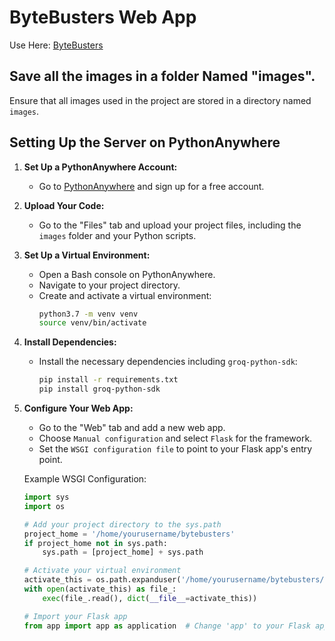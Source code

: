 # ByteBusters Web App

Use Here: [ByteBusters](https://aditya-138-12.github.io/bytebusters/)

## Save all the images in a folder Named "images".

Ensure that all images used in the project are stored in a directory named `images`.

## Setting Up the Server on PythonAnywhere

1. **Set Up a PythonAnywhere Account:**
   - Go to [PythonAnywhere](https://www.pythonanywhere.com) and sign up for a free account.

2. **Upload Your Code:**
   - Go to the "Files" tab and upload your project files, including the `images` folder and your Python scripts.

3. **Set Up a Virtual Environment:**
   - Open a Bash console on PythonAnywhere.
   - Navigate to your project directory.
   - Create and activate a virtual environment:
     ```bash
     python3.7 -m venv venv
     source venv/bin/activate
     ```

4. **Install Dependencies:**
   - Install the necessary dependencies including `groq-python-sdk`:
     ```bash
     pip install -r requirements.txt
     pip install groq-python-sdk
     ```

5. **Configure Your Web App:**
   - Go to the "Web" tab and add a new web app.
   - Choose `Manual configuration` and select `Flask` for the framework.
   - Set the `WSGI configuration file` to point to your Flask app's entry point.

   Example WSGI Configuration:
   ```python
   import sys
   import os

   # Add your project directory to the sys.path
   project_home = '/home/yourusername/bytebusters'
   if project_home not in sys.path:
       sys.path = [project_home] + sys.path

   # Activate your virtual environment
   activate_this = os.path.expanduser('/home/yourusername/bytebusters/venv/bin/activate_this.py')
   with open(activate_this) as file_:
       exec(file_.read(), dict(__file__=activate_this))

   # Import your Flask app
   from app import app as application  # Change 'app' to your Flask app name
